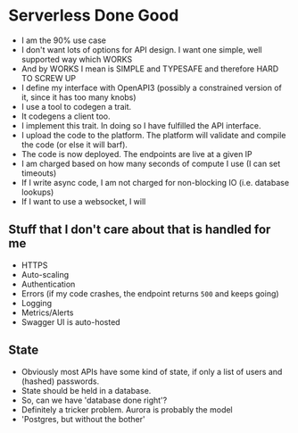# Serverless Done Good


* I am the 90% use case
* I don't want lots of options for API design. I want one simple, well supported way which WORKS
* And by WORKS I mean is SIMPLE and TYPESAFE and therefore HARD TO SCREW UP
* I define my interface with OpenAPI3 (possibly a constrained version of it, since it has too many knobs)
* I use a tool to codegen a trait.
* It codegens a client too.
* I implement this trait. In doing so I have fulfilled the API interface.
* I upload the code to the platform. The platform will validate and compile the code (or else it will barf).
* The code is now deployed. The endpoints are live at a given IP
* I am charged based on how many seconds of compute I use (I can set timeouts)
* If I write async code, I am not charged for non-blocking IO (i.e. database lookups)
* If I want to use a websocket, I will


## Stuff that I don't care about that is handled for me

* HTTPS
* Auto-scaling
* Authentication
* Errors (if my code crashes, the endpoint returns `500` and keeps going)
* Logging
* Metrics/Alerts
* Swagger UI is auto-hosted

## State

* Obviously most APIs have some kind of state, if only a list of users and (hashed) passwords.
* State should be held in a database.
* So, can we have 'database done right'?
* Definitely a tricker problem. Aurora is probably the model
* 'Postgres, but without the bother'
